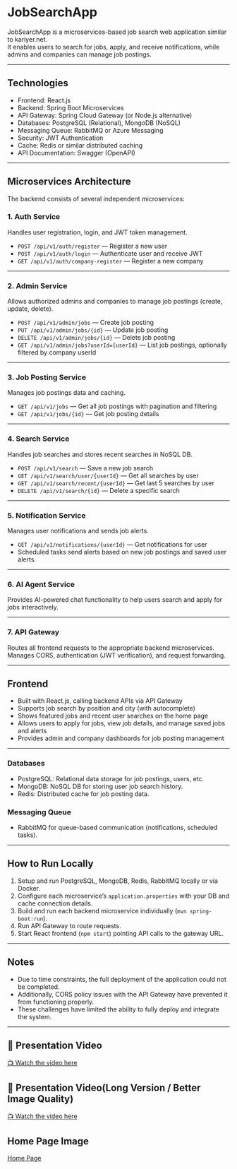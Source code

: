 # JobSearchApp

JobSearchApp is a microservices-based job search web application similar to kariyer.net.  
It enables users to search for jobs, apply, and receive notifications, while admins and companies can manage job postings.

---

## Technologies

- Frontend: React.js  
- Backend: Spring Boot Microservices  
- API Gateway: Spring Cloud Gateway (or Node.js alternative)  
- Databases: PostgreSQL (Relational), MongoDB (NoSQL)  
- Messaging Queue: RabbitMQ or Azure Messaging  
- Security: JWT Authentication  
- Cache: Redis or similar distributed caching  
- API Documentation: Swagger (OpenAPI)

---

## Microservices Architecture

The backend consists of several independent microservices:

### 1. Auth Service

Handles user registration, login, and JWT token management.

- `POST /api/v1/auth/register` — Register a new user  
- `POST /api/v1/auth/login` — Authenticate user and receive JWT  
- `GET /api/v1/auth/company-register` — Register a new company 

---

### 2. Admin Service

Allows authorized admins and companies to manage job postings (create, update, delete).

- `POST /api/v1/admin/jobs` — Create job posting  
- `PUT /api/v1/admin/jobs/{id}` — Update job posting  
- `DELETE /api/v1/admin/jobs/{id}` — Delete job posting  
- `GET /api/v1/admin/jobs?userId={userId}` — List job postings, optionally filtered by company userId

---

### 3. Job Posting Service

Manages job postings data and caching.

- `GET /api/v1/jobs` — Get all job postings with pagination and filtering  
- `GET /api/v1/jobs/{id}` — Get job posting details

---

### 4. Search Service

Handles job searches and stores recent searches in NoSQL DB.

- `POST /api/v1/search` — Save a new job search  
- `GET /api/v1/search/user/{userId}` — Get all searches by user  
- `GET /api/v1/search/recent/{userId}` — Get last 5 searches by user  
- `DELETE /api/v1/search/{id}` — Delete a specific search

---

### 5. Notification Service

Manages user notifications and sends job alerts.

- `GET /api/v1/notifications/{userId}` — Get notifications for user  
- Scheduled tasks send alerts based on new job postings and saved user alerts.

---

### 6. AI Agent Service

Provides AI-powered chat functionality to help users search and apply for jobs interactively.

---

### 7. API Gateway

Routes all frontend requests to the appropriate backend microservices.  
Manages CORS, authentication (JWT verification), and request forwarding.

---

## Frontend

- Built with React.js, calling backend APIs via API Gateway  
- Supports job search by position and city (with autocomplete)  
- Shows featured jobs and recent user searches on the home page  
- Allows users to apply for jobs, view job details, and manage saved jobs and alerts  
- Provides admin and company dashboards for job posting management

---

### Databases

- PostgreSQL: Relational data storage for job postings, users, etc.  
- MongoDB: NoSQL DB for storing user job search history.  
- Redis: Distributed cache for job posting data.

### Messaging Queue

- RabbitMQ for queue-based communication (notifications, scheduled tasks).


---

## How to Run Locally

1. Setup and run PostgreSQL, MongoDB, Redis, RabbitMQ locally or via Docker.  
2. Configure each microservice’s `application.properties` with your DB and cache connection details.  
3. Build and run each backend microservice individually (`mvn spring-boot:run`).  
4. Run API Gateway to route requests.  
5. Start React frontend (`npm start`) pointing API calls to the gateway URL.  

---

## Notes

- Due to time constraints, the full deployment of the application could not be completed.  
- Additionally, CORS policy issues with the API Gateway have prevented it from functioning properly.  
- These challenges have limited the ability to fully deploy and integrate the system.

---

## 🎥 Presentation Video

[📺 Watch the video here](https://drive.google.com/file/d/1kB6Xe3Dp_CLF1oakW0PXYRG1G0jNljqx/view?usp=sharing)


## 🎥 Presentation Video(Long Version / Better Image Quality)
[📺 Watch the video here](https://drive.google.com/file/d/1efmEsC9Znt6SVIG3hsOnRi1r2kv5wKge/view?usp=sharing)

## Home Page Image
[Home Page](home-page.png)
